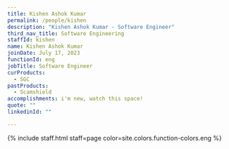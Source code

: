 ```yaml
---
title: Kishen Ashok Kumar
permalink: /people/kishen
description: "Kishen Ashok Kumar - Software Engineer"
third_nav_title: Software Engineering
staffId: kishen
name: Kishen Ashok Kumar
joinDate: July 17, 2023
functionId: eng
jobTitle: Software Engineer
curProducts:
  - SGC
pastProducts:
  - Scamshield
accomplishments: i'm new, watch this space!
quote: ""
linkedinId: ""

---
```


{% include staff.html staff=page color=site.colors.function-colors.eng %}
